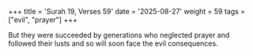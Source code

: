 +++
title = 'Surah 19, Verses 59'
date = '2025-08-27'
weight = 59
tags = ["evil", "prayer"]
+++

But they were succeeded by generations who neglected prayer and followed their lusts and so will soon face the evil consequences.